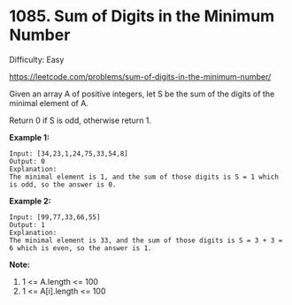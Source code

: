 # 1085. Sum of Digits in the Minimum Number

Difficulty: Easy

https://leetcode.com/problems/sum-of-digits-in-the-minimum-number/

Given an array A of positive integers, let S be the sum of the digits of the minimal element of A.

Return 0 if S is odd, otherwise return 1.

**Example 1:**
```
Input: [34,23,1,24,75,33,54,8]
Output: 0
Explanation: 
The minimal element is 1, and the sum of those digits is S = 1 which is odd, so the answer is 0.
```

**Example 2:**
```
Input: [99,77,33,66,55]
Output: 1
Explanation: 
The minimal element is 33, and the sum of those digits is S = 3 + 3 = 6 which is even, so the answer is 1.
```

**Note:**

1. 1 <= A.length <= 100
2. 1 <= A[i].length <= 100

